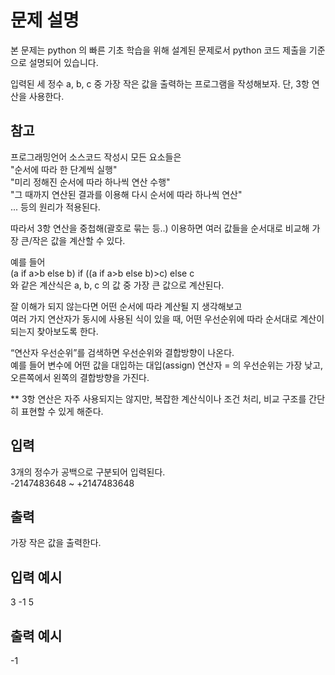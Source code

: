 # 문제 설명

본 문제는 python 의 빠른 기초 학습을 위해 설계된 문제로서 python 코드 제출을 기준으로 설명되어 있습니다.

입력된 세 정수 a, b, c 중 가장 작은 값을 출력하는 프로그램을 작성해보자.
단, 3항 연산을 사용한다.

## 참고

프로그래밍언어 소스코드 작성시 모든 요소들은  
"순서에 따라 한 단계씩 실행"  
"미리 정해진 순서에 따라 하나씩 연산 수행"  
"그 때까지 연산된 결과를 이용해 다시 순서에 따라 하나씩 연산"  
...
등의 원리가 적용된다.

따라서 3항 연산을 중첩해(괄호로 묶는 등..) 이용하면 여러 값들을 순서대로 비교해 가장 큰/작은 값을 계산할 수 있다.

예를 들어  
(a if a>b else b) if ((a if a>b else b)>c) else c  
와 같은 계산식은 a, b, c 의 값 중 가장 큰 값으로 계산된다.

잘 이해가 되지 않는다면 어떤 순서에 따라 계산될 지 생각해보고  
여러 가지 연산자가 동시에 사용된 식이 있을 때, 어떤 우선순위에 따라 순서대로 계산이 되는지 찾아보도록 한다.

“연산자 우선순위”를 검색하면 우선순위와 결합방향이 나온다.  
예를 들어 변수에 어떤 값을 대입하는 대입(assign) 연산자 = 의 우선순위는 가장 낮고, 오른쪽에서 왼쪽의 결합방향을 가진다.

\*\* 3항 연산은 자주 사용되지는 않지만,
복잡한 계산식이나 조건 처리, 비교 구조를 간단히 표현할 수 있게 해준다.

## 입력

3개의 정수가 공백으로 구분되어 입력된다.  
-2147483648 ~ +2147483648

## 출력

가장 작은 값을 출력한다.

## 입력 예시

3 -1 5

## 출력 예시

-1
